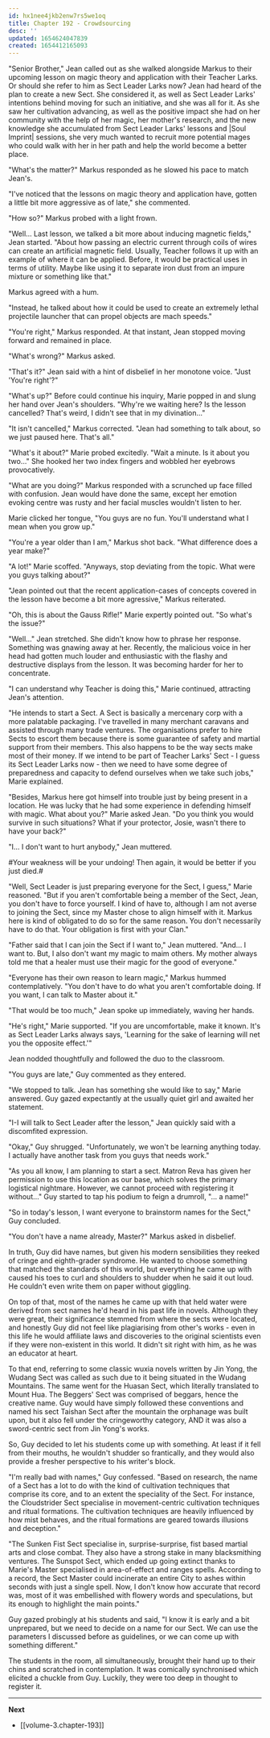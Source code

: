 ```yaml
---
id: hx1nee4jkb2enw7rs5we1oq
title: Chapter 192 - Crowdsourcing
desc: ''
updated: 1654624047839
created: 1654412165093
---
```


"Senior Brother," Jean called out as she walked alongside Markus to their upcoming lesson on magic theory and application with their Teacher Larks. Or should she refer to him as Sect Leader Larks now? Jean had heard of the plan to create a new Sect. She considered it, as well as Sect Leader Larks' intentions behind moving for such an initiative, and she was all for it. As she saw her cultivation advancing, as well as the positive impact she had on her community with the help of her magic, her mother's research, and the new knowledge she accumulated from Sect Leader Larks' lessons and |Soul Imprint| sessions, she very much wanted to recruit more potential mages who could walk with her in her path and help the world become a better place.

"What's the matter?" Markus responded as he slowed his pace to match Jean's.

"I've noticed that the lessons on magic theory and application have, gotten a little bit more aggressive as of late," she commented.

"How so?" Markus probed with a light frown.

"Well... Last lesson, we talked a bit more about inducing magnetic fields," Jean started. "About how passing an electric current through coils of wires can create an artificial magnetic field. Usually, Teacher follows it up with an example of where it can be applied. Before, it would be practical uses in terms of utility. Maybe like using it to separate iron dust from an impure mixture or something like that."

Markus agreed with a hum.

"Instead, he talked about how it could be used to create an extremely lethal projectile launcher that can propel objects are mach speeds."

"You're right," Markus responded. At that instant, Jean stopped moving forward and remained in place.

"What's wrong?" Markus asked.

"That's it?" Jean said with a hint of disbelief in her monotone voice. "Just 'You're right'?"

"What's up?" Before could continue his inquiry, Marie popped in and slung her hand over Jean's shoulders. "Why're we waiting here? Is the lesson cancelled? That's weird, I didn't see that in my divination..."

"It isn't cancelled," Markus corrected. "Jean had something to talk about, so we just paused here. That's all."

"What's it about?" Marie probed excitedly. "Wait a minute. Is it about you two..." She hooked her two index fingers and wobbled her eyebrows provocatively.

"What are you doing?" Markus responded with a scrunched up face filled with confusion. Jean would have done the same, except her emotion evoking centre was rusty and her facial muscles wouldn't listen to her.

Marie clicked her tongue, "You guys are no fun. You'll understand what I mean when you grow up."

"You're a year older than I am," Markus shot back. "What difference does a year make?"

"A lot!" Marie scoffed. "Anyways, stop deviating from the topic. What were you guys talking about?"

"Jean pointed out that the recent application-cases of concepts covered in the lesson have become a bit more agressive," Markus reiterated.

"Oh, this is about the Gauss Rifle!" Marie expertly pointed out. "So what's the issue?"

"Well..." Jean stretched. She didn't know how to phrase her response. Something was gnawing away at her. Recently, the malicious voice in her head had gotten much louder and enthusiastic with the flashy and destructive displays from the lesson. It was becoming harder for her to concentrate.

"I can understand why Teacher is doing this," Marie continued, attracting Jean's attention.

"He intends to start a Sect. A Sect is basically a mercenary corp with a more palatable packaging. I've travelled in many merchant caravans and assisted through many trade ventures. The organisations prefer to hire Sects to escort them because there is some guarantee of safety and martial support from their members. This also happens to be the way sects make most of their money. If we intend to be part of Teacher Larks' Sect - I guess its Sect Leader Larks now - then we need to have some degree of preparedness and capacity to defend ourselves when we take such jobs," Marie explained.

"Besides, Markus here got himself into trouble just by being present in a location. He was lucky that he had some experience in defending himself with magic. What about you?" Marie asked Jean. "Do you think you would survive in such situations? What if your protector, Josie, wasn't there to have your back?"

"I... I don't want to hurt anybody," Jean muttered.

#Your weakness will be your undoing! Then again, it would be better if you just died.#

"Well, Sect Leader is just preparing everyone for the Sect, I guess," Marie reasoned. "But if you aren't comfortable being a member of the Sect, Jean, you don't have to force yourself. I kind of have to, although I am not averse to joining the Sect, since my Master chose to align himself with it. Markus here is kind of obligated to do so for the same reason. You don't necessarily have to do that. Your obligation is first with your Clan."

"Father said that I can join the Sect if I want to," Jean muttered. "And... I want to. But, I also don't want my magic to maim others. My mother always told me that a healer must use their magic for the good of everyone."

"Everyone has their own reason to learn magic," Markus hummed contemplatively. "You don't have to do what you aren't comfortable doing. If you want, I can talk to Master about it."

"That would be too much," Jean spoke up immediately, waving her hands.

"He's right," Marie supported. "If you are uncomfortable, make it known. It's as Sect Leader Larks always says, 'Learning for the sake of learning will net you the opposite effect.'"

Jean nodded thoughtfully and followed the duo to the classroom.

"You guys are late," Guy commented as they entered.

"We stopped to talk. Jean has something she would like to say," Marie answered. Guy gazed expectantly at the usually quiet girl and awaited her statement.

"I-I will talk to Sect Leader after the lesson," Jean quickly said with a discomfited expression.

"Okay," Guy shrugged. "Unfortunately, we won't be learning anything today. I actually have another task from you guys that needs work."

"As you all know, I am planning to start a sect. Matron Reva has given her permission to use this location as our base, which solves the primary logistical nightmare. However, we cannot proceed with registering it without..." Guy started to tap his podium to feign a drumroll, "... a name!"

"So in today's lesson, I want everyone to brainstorm names for the Sect," Guy concluded.

"You don't have a name already, Master?" Markus asked in disbelief.

In truth, Guy did have names, but given his modern sensibilities they reeked of cringe and eighth-grader syndrome. He wanted to choose something that matched the standards of this world, but everything he came up with caused his toes to curl and shoulders to shudder when he said it out loud. He couldn't even write them on paper without giggling.

On top of that, most of the names he came up with that held water were derived from sect names he'd heard in his past life in novels. Although they were great, their significance stemmed from where the sects were located, and honestly Guy did not feel like plagiarising from other's works - even in this life he would affiliate laws and discoveries to the original scientists even if they were non-existent in this world. It didn't sit right with him, as he was an educator at heart. 

To that end, referring to some classic wuxia novels written by Jin Yong, the Wudang Sect was called as such due to it being situated in the Wudang Mountains. The same went for the Huasan Sect, which literally translated to Mount Hua. The Beggers' Sect was comprised of beggars, hence the creative name. Guy would have simply followed these conventions and named his sect Taishan Sect after the mountain the orphanage was built upon, but it also fell under the cringeworthy category, AND it was also a sword-centric sect from Jin Yong's works.

So, Guy decided to let his students come up with something. At least if it fell from their mouths, he wouldn't shudder so frantically, and they would also provide a fresher perspective to his writer's block.

"I'm really bad with names," Guy confessed. "Based on research, the name of a Sect has a lot to do with the kind of cultivation techniques that comprise its core, and to an extent the speciality of the Sect. For instance, the Cloudstrider Sect specialise in movement-centric cultivation techniques and ritual formations. The cultivation techniques are heavily influenced by how mist behaves, and the ritual formations are geared towards illusions and deception."

"The Sunken Fist Sect specialise in, surprise-surprise, fist based martial arts and close combat. They also have a strong stake in many blacksmithing ventures. The Sunspot Sect, which ended up going extinct thanks to Marie's Master specialised in area-of-effect and ranges spells. According to a record, the Sect Master could incinerate an entire City to ashes within seconds with just a single spell. Now, I don't know how accurate that record was, most of it was embellished with flowery words and speculations, but its enough to highlight the main points."

Guy gazed probingly at his students and said, "I know it is early and a bit unprepared, but we need to decide on a name for our Sect. We can use the parameters I discussed before as guidelines, or we can come up with something different."

The students in the room, all simultaneously, brought their hand up to their chins and scratched in contemplation. It was comically synchronised which elicited a chuckle from Guy. Luckily, they were too deep in thought to register it.

____

**Next**
* [[volume-3.chapter-193]]